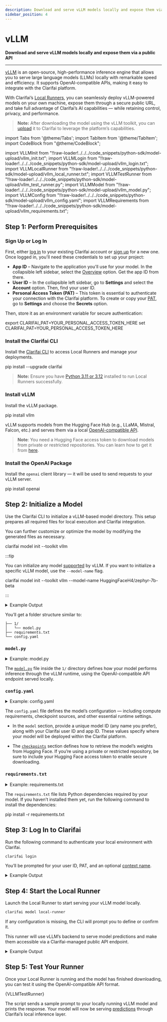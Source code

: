 ```yaml
---
description: Download and serve vLLM models locally and expose them via a public API
sidebar_position: 4
---
```


# vLLM

**Download and serve vLLM models locally and expose them via a public API**
<hr />

[vLLM](https://docs.vllm.ai/en/latest/) is an open-source, high-performance inference engine that allows you to serve large language models (LLMs) locally with remarkable speed and efficiency. It supports OpenAI-compatible APIs, making it easy to integrate with the Clarifai platform.

With Clarifai’s [Local Runners](https://docs.clarifai.com/compute/local-runners/), you can seamlessly deploy vLLM-powered models on your own machine, expose them through a secure public URL, and take full advantage of Clarifai’s AI capabilities — while retaining control, privacy, and performance.

> **Note:** After downloading the model using the vLLM toolkit, you can [upload](https://docs.clarifai.com/compute/upload/#step-4-upload-the-model-to-clarifai) it to Clarifai to leverage the platform’s capabilities.

import Tabs from '@theme/Tabs';
import TabItem from '@theme/TabItem';
import CodeBlock from "@theme/CodeBlock";

import VLLMInit from "!!raw-loader!../../../code_snippets/python-sdk/model-upload/vllm_init.txt";
import VLLMLogin from "!!raw-loader!../../../code_snippets/python-sdk/model-upload/vllm_login.txt";
import VLLMLocalRunner from "!!raw-loader!../../../code_snippets/python-sdk/model-upload/vllm_local_runner.txt";
import VLLMTestRunner from "!!raw-loader!../../../code_snippets/python-sdk/model-upload/vllm_test_runner.py";
import VLLMModel from "!!raw-loader!../../../code_snippets/python-sdk/model-upload/vllm_model.py";
import VLLMConfig from "!!raw-loader!../../../code_snippets/python-sdk/model-upload/vllm_config.yaml";
import VLLMRequirements from "!!raw-loader!../../../code_snippets/python-sdk/model-upload/vllm_requirements.txt";


## Step 1: Perform Prerequisites

### Sign Up or Log In

First, either [log in](https://clarifai.com/login) to your existing Clarifai account or [sign up](https://clarifai.com/signup) for a new one. Once logged in, you'll need these credentials to set up your project:

* **App ID** – Navigate to the application you'll use for your model. In the collapsible left sidebar, select the [Overview](https://docs.clarifai.com/create/applications/manage/#app-overview) option. Get the app ID from there.
* **User ID** – In the collapsible left sidebar, go to **Settings** and select the **Account** option. Then, find your user ID.
* **Personal Access Token (PAT)** – This token is essential to authenticate your connection with the Clarifai platform. To create or copy your [PAT](https://docs.clarifai.com/control/authentication/pat), go to **Settings** and choose the **Secrets** option. 

Then, store it as an environment variable for secure authentication:

<Tabs groupId="code">
<TabItem value="bash" label="Unix-like Systems">
<CodeBlock className="language-bash">export CLARIFAI_PAT=YOUR_PERSONAL_ACCESS_TOKEN_HERE</CodeBlock>
</TabItem>
<TabItem value="bash2" label="Windows">
<CodeBlock className="language-bash">set CLARIFAI_PAT=YOUR_PERSONAL_ACCESS_TOKEN_HERE</CodeBlock>
</TabItem>
</Tabs>


### Install the Clarifai CLI

Install the [Clarifai CLI](https://docs.clarifai.com/sdk/cli) to access Local Runners and manage your deployments.

<Tabs groupId="code">
<TabItem value="bash" label="Bash">
<CodeBlock className="language-bash">pip install --upgrade clarifai</CodeBlock>
</TabItem>
</Tabs>

> **Note:** Ensure you have [Python 3.11 or 3.12](https://docs.clarifai.com/resources/api-overview/python-sdk#python-requirements) installed to run Local Runners successfully.

### Install vLLM

Install the vLLM package.

<Tabs groupId="code">
<TabItem value="bash" label="Bash">
<CodeBlock className="language-bash">pip install vllm</CodeBlock>
</TabItem>
</Tabs>

vLLM supports models from the Hugging Face Hub (e.g., LLaMA, Mistral, Falcon, etc.) and serves them via a local [OpenAI-compatible API](https://docs.clarifai.com/compute/inference/#predict-with-openai-compatible-format).

> **Note**: You need a Hugging Face access token to download models from private or restricted repositories. You can learn how to get it from [here](https://huggingface.co/docs/hub/en/security-tokens). 

### Install the OpenAI Package

Install the `openai` client library — it will be used to send requests to your vLLM server.

<Tabs groupId="code">
<TabItem value="bash" label="Bash">
<CodeBlock className="language-bash">pip install openai</CodeBlock>
</TabItem>
</Tabs>

## Step 2: Initialize a Model

Use the Clarifai CLI to initialize a vLLM-based model directory. This setup prepares all required files for local execution and Clarifai integration.

You can further customize or optimize the model by modifying the generated files as necessary.

<Tabs groupId="code">
<TabItem value="bash" label="Bash">
<CodeBlock className="language-bash">clarifai model init --toolkit vllm</CodeBlock>
</TabItem>
</Tabs>

:::tip

You can initialize any model [supported](https://docs.vllm.ai/en/v0.9.2/models/supported_models.html) by vLLM. If you want to initialize a specific vLLM model, use the `--model-name` flag.

<Tabs groupId="code">
<TabItem value="bash" label="Bash">
<CodeBlock className="language-bash">clarifai model init --toolkit vllm --model-name HuggingFaceH4/zephyr-7b-beta</CodeBlock>
</TabItem>
</Tabs>

:::

<details>
  <summary>Example Output</summary>
  <CodeBlock className="language-text">{VLLMInit}</CodeBlock>
</details>

You’ll get a folder structure similar to:

```
├── 1/
│   └── model.py
├── requirements.txt
└── config.yaml
```

### `model.py`

<details>
  <summary>Example: model.py</summary>
  <CodeBlock className="language-text">{VLLMModel}</CodeBlock>
</details>

The [`model.py`](https://docs.clarifai.com/compute/upload/#prepare-modelpy) file inside the `1/` directory defines how your model performs inference through the vLLM runtime, using the OpenAI-compatible API endpoint served locally.

### `config.yaml`

<details>
  <summary>Example: config.yaml</summary>
  <CodeBlock className="language-text">{VLLMConfig}</CodeBlock>
</details>

The `config.yaml` file defines the model’s configuration — including compute requirements, checkpoint sources, and other essential runtime settings.

- In the `model` section, provide a unique model ID (any name you prefer), along with your Clarifai user ID and app ID. These values specify where your model will be deployed within the Clarifai platform.

- The [`checkpoints`](hf.md#configyaml) section defines how to retrieve the model’s weights from Hugging Face. If you’re using a private or restricted repository, be sure to include your Hugging Face access token to enable secure downloading.


### `requirements.txt`

<details>
  <summary>Example: requirements.txt</summary>
  <CodeBlock className="language-text">{VLLMRequirements}</CodeBlock>
</details>

The `requirements.txt` file lists Python dependencies required by your model. If you haven’t installed them yet, run the following command to install the dependencies:

<Tabs groupId="code">
<TabItem value="bash" label="Bash">
<CodeBlock className="language-bash">pip install -r requirements.txt</CodeBlock>
</TabItem>
</Tabs>

## Step 3: Log In to Clarifai

Run the following command to authenticate your local environment with Clarifai.

```bash
clarifai login
```

You’ll be prompted for your user ID, PAT, and an optional [context name](https://docs.clarifai.com/compute/local-runners/#step-2-create-a-context-optional).

<details>
  <summary>Example Output</summary>
  <CodeBlock className="language-text">{VLLMLogin}</CodeBlock>
</details>

## Step 4: Start the Local Runner

Launch the Local Runner to start serving your vLLM model locally.

```bash
clarifai model local-runner
```

If any configuration is missing, the CLI will prompt you to define or confirm it.

This runner will use vLLM’s backend to serve model predictions and make them accessible via a Clarifai-managed public API endpoint.

<details>
  <summary>Example Output</summary>
  <CodeBlock className="language-text">{VLLMLocalRunner}</CodeBlock>
</details>

## Step 5: Test Your Runner

Once your Local Runner is running and the model has finished downloading, you can test it using the OpenAI-compatible API format.

<Tabs groupId="code">
<TabItem value="python" label="Python (OpenAI)">
  <CodeBlock className="language-python">{VLLMTestRunner}</CodeBlock>
</TabItem>
</Tabs>

The script sends a sample prompt to your locally running vLLM model and prints the response. Your model will now be serving [predictions](https://docs.clarifai.com/compute/inference/clarifai/api) through Clarifai’s local inference layer.

